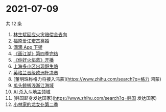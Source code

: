 # 2021-07-09

共 12 条

<!-- BEGIN -->
<!-- 最后更新时间 Fri Jul 09 2021 12:07:11 GMT+0800 (China Standard Time) -->

1. [林生斌回应火灾赔偿金去向](https://www.zhihu.com/search?q=林生斌)
2. [福原爱江宏杰离婚](https://www.zhihu.com/search?q=福原爱)
3. [滴滴 App 下架](https://www.zhihu.com/search?q=滴滴下架)
4. [《画江湖》第四季完结](https://www.zhihu.com/search?q=画江湖之不良人)
5. [《你好火焰蓝》开播](https://www.zhihu.com/search?q=你好火焰蓝)
6. [上海多小区出现野生貉](https://www.zhihu.com/search?q=野生貉)
7. [英格兰晋级欧洲杯决赛](https://www.zhihu.com/search?q=英格兰队)
8. [董明珠称格力将接入鸿蒙](https://www.zhihu.com/search?q=格力 鸿蒙)
9. [瓜头鲸搁浅浙江海域](https://www.zhihu.com/search?q=瓜头鲸搁浅)
10. [AI 杀入斗地主领域](https://www.zhihu.com/search?q=AI斗地主)
11. [韩国跻身发达国家](https://www.zhihu.com/search?q=韩国 发达国家)
12. [小林家的龙女仆第二季](https://www.zhihu.com/search?q=小林家的龙女仆)

<!-- END -->

